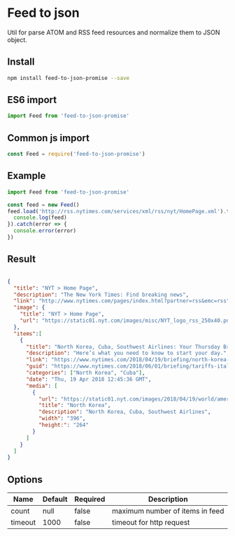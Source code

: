 Feed to json
=================

Util for parse ATOM and RSS feed resources and normalize them to JSON object.

## Install

```sh
npm install feed-to-json-promise --save
```

## ES6 import

```js
import Feed from 'feed-to-json-promise'
``` 

## Common js import

```js
const Feed = require('feed-to-json-promise')
```

## Example

```js
import Feed from 'feed-to-json-promise'

const feed = new Feed()
feed.load('http://rss.nytimes.com/services/xml/rss/nyt/HomePage.xml').then(feed => {
  console.log(feed)
}).catch(error => {
  console.error(error)
})
```

## Result
```json

{
  "title": "NYT > Home Page",
  "description": "The New York Times: Find breaking news",
  "link": "http://www.nytimes.com/pages/index.html?partner=rss&emc=rss",
  "image": {
    "title": "NYT > Home Page",
    "url": "https://static01.nyt.com/images/misc/NYT_logo_rss_250x40.png"
  },
  "items":[
    {
      "title": "North Korea, Cuba, Southwest Airlines: Your Thursday Briefing",
      "description": "Here’s what you need to know to start your day.",
      "link": "https://www.nytimes.com/2018/04/19/briefing/north-korea-cuba-southwest-airlines.html?partner=rss&emc=rss",
      "guid": "https://www.nytimes.com/2018/06/01/briefing/tariffs-italy-telegram-your-friday-briefing.html",
      "categories": ["North Korea", "Cuba"],
      "date": "Thu, 19 Apr 2018 12:45:36 GMT",
      "media": [
        {
          "url": "https://static01.nyt.com/images/2018/04/19/world/americas/19us-ambriefing-castro/19us-ambriefing-castro-moth.jpg",
          "title": "North Korea",
          "description": "North Korea, Cuba, Southwest Airlines",
          "width": "396",
          "height:": "264"
        }
      ]
    }
  ]
}
```

## Options

Name | Default | Required | Description
--- | --- | --- | ---
count | null | false | maximum number of items in feed
timeout | 1000 | false | timeout for http request
